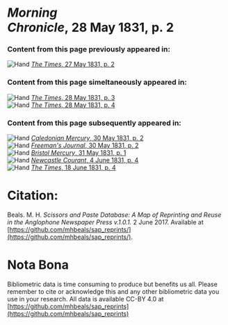# *Morning Chronicle*, 28 May 1831, p. 2  
  
### Content from this page previously appeared in:  
![Hand](http://scissorsandpaste.net/wp-content/uploads/2017/06/smallhandpointer.png) [*The Times*, 27 May 1831, p. 2](https://mhbeals.github.io/sap_html/The-Times/The-Times-27-May-1831-p-2)  
  
### Content from this page simeltaneously appeared in:  
![Hand](http://scissorsandpaste.net/wp-content/uploads/2017/06/smallhandpointer.png) [*The Times*, 28 May 1831, p. 3](https://mhbeals.github.io/sap_html/The-Times/The-Times-28-May-1831-p-3)  
![Hand](http://scissorsandpaste.net/wp-content/uploads/2017/06/smallhandpointer.png) [*The Times*, 28 May 1831, p. 4](https://mhbeals.github.io/sap_html/The-Times/The-Times-28-May-1831-p-4)  
  
### Content from this page subsequently appeared in:  
![Hand](http://scissorsandpaste.net/wp-content/uploads/2017/06/smallhandpointer.png) [*Caledonian Mercury*, 30 May 1831, p. 2](https://mhbeals.github.io/sap_html/Caledonian-Mercury/Caledonian-Mercury-30-May-1831-p-2)  
![Hand](http://scissorsandpaste.net/wp-content/uploads/2017/06/smallhandpointer.png) [*Freeman's Journal*, 30 May 1831, p. 2](https://mhbeals.github.io/sap_html/Freeman's-Journal/Freeman's-Journal-30-May-1831-p-2)  
![Hand](http://scissorsandpaste.net/wp-content/uploads/2017/06/smallhandpointer.png) [*Bristol Mercury*, 31 May 1831, p. 1](https://mhbeals.github.io/sap_html/Bristol-Mercury/Bristol-Mercury-31-May-1831-p-1)  
![Hand](http://scissorsandpaste.net/wp-content/uploads/2017/06/smallhandpointer.png) [*Newcastle Courant*, 4 June 1831, p. 4](https://mhbeals.github.io/sap_html/Newcastle-Courant/Newcastle-Courant-4-June-1831-p-4)  
![Hand](http://scissorsandpaste.net/wp-content/uploads/2017/06/smallhandpointer.png) [*The Times*, 18 June 1831, p. 4](https://mhbeals.github.io/sap_html/The-Times/The-Times-18-June-1831-p-4)  


# Citation: 

Beals. M. H. *Scissors and Paste Database: A Map of Reprinting and Reuse in the Anglophone Newspaper Press v.1.0.1.* 2 June 2017. Available at [https://github.com/mhbeals/sap_reprints/](https://github.com/mhbeals/sap_reprints/). 

# Nota Bona

Bibliometric data is time consuming to produce but benefits us all. Please remember to cite or acknowledge this and any other bibliometric data you use in your research. All data is available CC-BY 4.0 at [https://github.com/mhbeals/sap_reprints](https://github.com/mhbeals/sap_reprints)